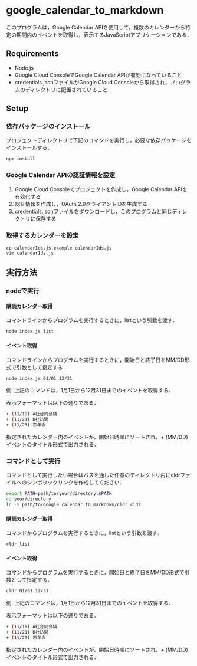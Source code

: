 # google_calendar_to_markdown
このプログラムは，Google Calendar APIを使用して，複数のカレンダーから特定の期間内のイベントを取得し，表示するJavaScriptアプリケーションである．

## Requirements
- Node.js
- Google Cloud ConsoleでGoogle Calendar APIが有効になっていること
- credentials.jsonファイルがGoogle Cloud Consoleから取得され，プログラムのディレクトリに配置されていること

## Setup
### 依存パッケージのインストール

プロジェクトディレクトリで下記のコマンドを実行し，必要な依存パッケージをインストールする．
``` bash
npm install
```

### Google Calendar APIの認証情報を設定

1. Google Cloud Consoleでプロジェクトを作成し，Google Calendar APIを有効化する
2. 認証情報を作成し，OAuth 2.0クライアントIDを生成する
3. credentials.jsonファイルをダウンロードし，このプログラムと同じディレクトリに保存する

### 取得するカレンダーを設定

```
cp calendarIds.js.example calendarIds.js
vim calendarIds.js
```

## 実行方法
### nodeで実行
#### 購読カレンダー取得
コマンドラインからプログラムを実行するときに，listという引数を渡す．
``` bash
node index.js list
``` 
#### イベント取得
コマンドラインからプログラムを実行するときに，開始日と終了日をMM/DD形式で引数として指定する．
``` bash
node index.js 01/01 12/31
```
例: 上記のコマンドは，1月1日から12月31日までのイベントを取得する．

表示フォーマットは以下の通りである．
``` bash
+ (11/19) A社合同会議
+ (11/21) B社訪問
+ (11/23) 忘年会
```
指定されたカレンダー内のイベントが，開始日時順にソートされ，+ (MM/DD) イベントのタイトル形式で出力される．

### コマンドとして実行

コマンドとして実行したい場合はパスを通した任意のディレクトリ内にcldrファイルへのシンボリックリンクを作成してください．

``` bash
export PATH=path/to/your/directory:$PATH
cd your/directory
ln -s path/to/google_calendar_to_markdown/cldr cldr
```

#### 購読カレンダー取得
コマンドからプログラムを実行するときに，listという引数を渡す．
``` bash
cldr list
``` 
#### イベント取得
コマンドからプログラムを実行するときに，開始日と終了日をMM/DD形式で引数として指定する．
``` bash
cldr 01/01 12/31
```
例: 上記のコマンドは，1月1日から12月31日までのイベントを取得する．

表示フォーマットは以下の通りである．
``` bash
+ (11/19) A社合同会議
+ (11/21) B社訪問
+ (11/23) 忘年会
```
指定されたカレンダー内のイベントが，開始日時順にソートされ，+ (MM/DD) イベントのタイトル形式で出力される．